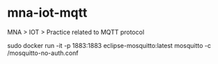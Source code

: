 # mna-iot-mqtt
MNA > IOT > Practice related to MQTT protocol

sudo docker run -it -p 1883:1883 eclipse-mosquitto:latest mosquitto -c /mosquitto-no-auth.conf

